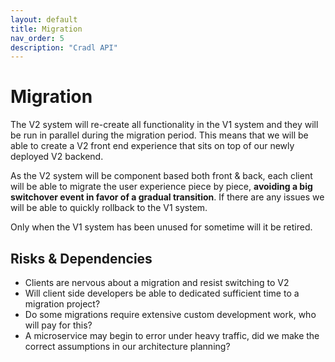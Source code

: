 ```yaml
---
layout: default
title: Migration
nav_order: 5
description: "Cradl API"
---
```


# Migration

The V2 system will re-create all functionality in the V1 system and they will be run in parallel during the migration period. This means that we will be able to create a V2 front end experience that sits on top of our newly deployed V2 backend.

As the V2 system will be component based both front & back, each client will be able to migrate the user experience piece by piece, **avoiding a big switchover event in favor of a gradual transition**. If there are any issues we will be able to quickly rollback to the V1 system.

Only when the V1 system has been unused for sometime will it be retired.

## Risks & Dependencies

* Clients are nervous about a migration and resist switching to V2
* Will client side developers be able to dedicated sufficient time to a migration project?
* Do some migrations require extensive custom development work, who will pay for this?
* A microservice may begin to error under heavy traffic, did we make the correct assumptions in our architecture planning?
